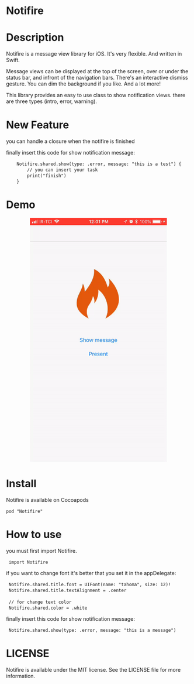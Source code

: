 # Notifire

# Description
Notifire is a message view library for iOS. It's very flexible. And written in Swift.

Message views can be displayed at the top of the screen, over or under the status bar, and infront of the navigation bars. There's an interactive dismiss gesture. You can dim the background if you like. And a lot more!

This library provides an easy to use class to show notification views.
there are three types (intro, error, warning).

# New Feature
you can handle a closure when the notifire is finished

finally insert this code for show notification message:

        Notifire.shared.show(type: .error, message: "this is a test") {
            // you can insert your task 
            print("finish")
        }
        
# Demo

<p align="center">
  <img width="375" height="667" src="Screenshots/demo.gif">
</p>

# Install
Notifire is available on Cocoapods

    pod "Notifire"
    
# How to use
you must first import Notifire.

     import Notifire
     
if you want to change font it's better that you set it in the appDelegate:

     Notifire.shared.title.font = UIFont(name: "tahoma", size: 12)!
     Notifire.shared.title.textAlignment = .center
     
     // for change text color
     Notifire.shared.color = .white

finally insert this code for show notification message:

     Notifire.shared.show(type: .error, message: "this is a message")


# LICENSE
Notifire is available under the MIT license. See the LICENSE file for more information.
